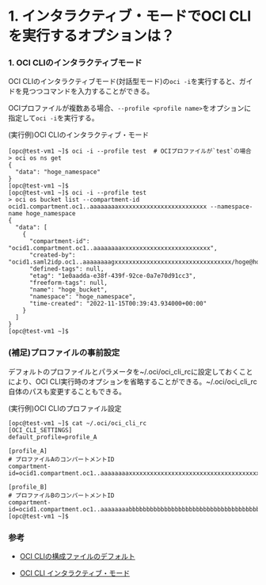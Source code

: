 # 1. インタラクティブ・モードでOCI CLIを実行するオプションは？

### 1. OCI CLIのインタラクティブモード

OCI CLIのインタラクティブモード(対話型モード)の`oci -i`を実行すると、ガイドを見つつコマンドを入力することができる。

OCIプロファイルが複数ある場合、`--profile <profile name>`をオプションに指定して`oci -i`を実行する。

(実行例)OCI CLIのインタラクティブ・モード

```console
[opc@test-vm1 ~]$ oci -i --profile test  # OCIプロファイルが`test`の場合
> oci os ns get
{
  "data": "hoge_namespace"
}
[opc@test-vm1 ~]$
[opc@test-vm1 ~]$ oci -i --profile test
> oci os bucket list --compartment-id ocid1.compartment.oc1..aaaaaaaaxxxxxxxxxxxxxxxxxxxxxxxxx --namespace-name hoge_namespace
{
  "data": [
    {
      "compartment-id": "ocid1.compartment.oc1..aaaaaaaaxxxxxxxxxxxxxxxxxxxxxxxxx",
      "created-by": "ocid1.saml2idp.oc1..aaaaaaaagxxxxxxxxxxxxxxxxxxxxxxxxxxxxxxxxx/hoge@hoge.com",
      "defined-tags": null,
      "etag": "1e0aadda-e38f-439f-92ce-0a7e70d91cc3",
      "freeform-tags": null,
      "name": "hoge_bucket",
      "namespace": "hoge_namespace",
      "time-created": "2022-11-15T00:39:43.934000+00:00"
    }
  ]
}
[opc@test-vm1 ~]$
```


### (補足)プロファイルの事前設定

デフォルトのプロファイルとパラメータを~/.oci/oci_cli_rcに設定しておくことにより、OCI CLI実行時のオプションを省略することができる。~/.oci/oci_cli_rc自体のパスも変更することもできる。

(実行例)OCI CLIのプロファイル設定

```console
[opc@test-vm1 ~]$ cat ~/.oci/oci_cli_rc
[OCI_CLI_SETTINGS]
default_profile=profile_A

[profile_A]
# プロファイルAのコンパートメントID
compartment-id=ocid1.compartment.oc1..aaaaaaaaxxxxxxxxxxxxxxxxxxxxxxxxxxxxxxxxxxxxxxxxxxxxxxxxx

[profile_B]
# プロファイルBのコンパートメントID
compartment-id=ocid1.compartment.oc1..aaaaaaaabbbbbbbbbbbbbbbbbbbbbbbbbbbbbbbbbbbbbbbbbbbbbbbbb
[opc@test-vm1 ~]$
```

### 参考

- [OCI CLIの構成ファイルのデフォルト](https://docs.public.oneportal.content.oci.oraclecloud.com/ja-jp/iaas/Content/API/SDKDocs/cliconfigure.htm#CLIconfigfile)

- [OCI CLI インタラクティブ・モード](https://docs.public.oneportal.content.oci.oraclecloud.com/ja-jp/iaas/Content/API/SDKDocs/cliusing_topic-Using_Interactive_Mode.htm)

